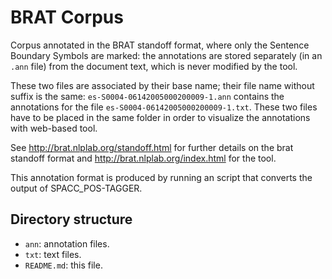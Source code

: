 # BRAT Corpus

Corpus annotated in the BRAT standoff format, where only the Sentence Boundary Symbols are marked: the annotations 
are stored separately (in an `.ann` file) from the document text, which is never modified by the tool. 

These two files are associated by their base name; their file name without suffix is the same: 
`es-S0004-06142005000200009-1.ann` contains the annotations for the file `es-S0004-06142005000200009-1.txt`. 
These two files have to be placed in the same folder in order to visualize the annotations with web-based tool.  

See http://brat.nlplab.org/standoff.html for further details on the brat standoff format and 
http://brat.nlplab.org/index.html for the tool.

This annotation format is produced by running an script that converts the output of SPACC_POS-TAGGER.

## Directory structure

* `ann`: annotation files.
* `txt`: text files.
* `README.md`: this file.
